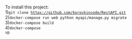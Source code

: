 To install this project:<br>
1)<code>git clone https://github.com/korovkincode/RestAPI.git</code><br>
2)<code>docker-compose run web python myapi/manage.py migrate</code><br>
3)<code>docker-compose build</code><br>
4)<code>docker-compose up</code><br>